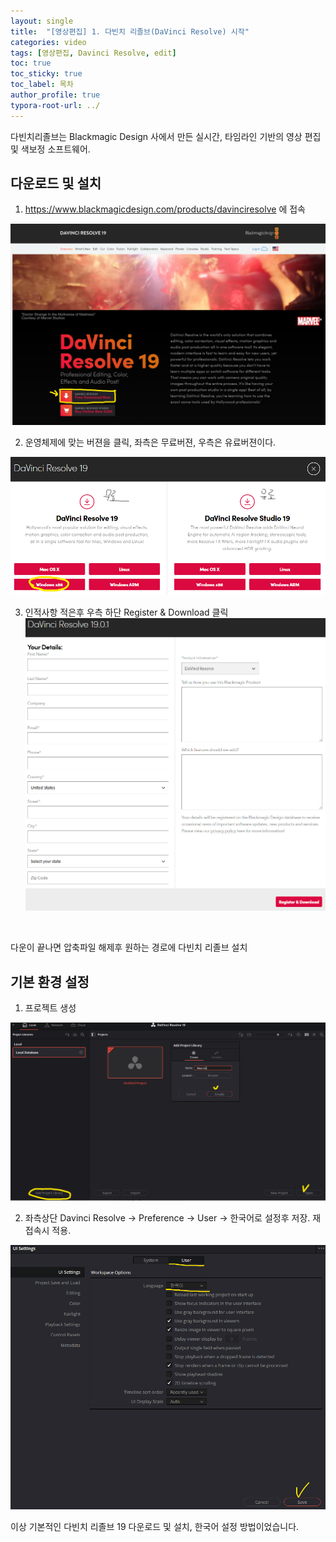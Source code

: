 ```yaml
---
layout: single
title:  "[영상편집] 1. 다빈치 리졸브(DaVinci Resolve) 시작"
categories: video
tags: [영상편집, Davinci Resolve, edit]
toc: true
toc_sticky: true
toc_label: 목차
author_profile: true
typora-root-url: ../
---
```


다빈치리졸브는 Blackmagic Design 사에서 만든 실시간, 타임라인 기반의 영상 편집 및 색보정 소프트웨어.

## 다운로드 및 설치

1. https://www.blackmagicdesign.com/products/davinciresolve 에 접속    

  

  ![DR다운1](/assets/images/2024-10-01-DR_1/DR다운1.png)

2. 운영체제에 맞는 버젼을 클릭, 좌측은 무료버젼, 우측은 유료버젼이다.  

  ![DR다운2](/assets/images/2024-10-01-DR_1/DR다운2.png)

  

3. 인적사항 적은후 우측 하단 Register & Download 클릭     
  ![DR다운3](/assets/images/2024-10-01-DR_1/DR다운3.png)
  <br/>

다운이 끝나면 압축파일 해제후 원하는 경로에 다빈치 리졸브 설치



## 기본 환경 설정

1.  프로젝트 생성

![DR시작1](/assets/images/2024-10-01-DR_1/DR시작1.png)

2. 좌측상단 Davinci Resolve -> Preference -> User -> 한국어로 설정후 저장. 재접속시 적용.

![DR시작2](/assets/images/2024-10-01-DR_1/DR시작2.png)

이상 기본적인 다빈치 리졸브 19 다운로드 및 설치, 한국어 설정 방법이었습니다. 

